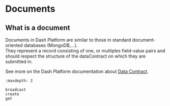 # Documents

## What is a document

Documents in Dash Platform are similar to those in standard document-oriented databases (MongoDB,...).  
They represent a record consisting of one, or multiples field-value pairs and should respect the structure of the dataContract on which they are submitted in.

See more on the Dash Platform documentation about [Data Contract](https://dashplatform.readme.io/docs/explanation-platform-protocol-data-contract).

```{toctree}
:maxdepth: 2

broadcast
create
get
```
